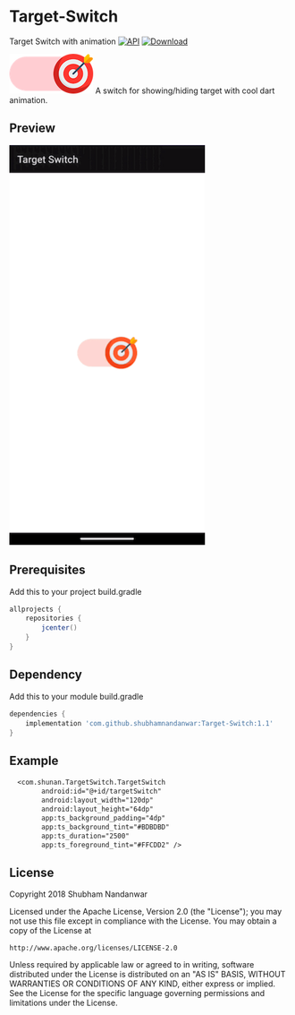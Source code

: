 # Target-Switch
Target Switch with animation
[![API](https://img.shields.io/badge/API-15%2B-brightgreen.svg?style=flat)](https://android-arsenal.com/api?level=16)
[![Download](https://img.shields.io/badge/download-1.1-brightgreen.svg?style=flat) ](https://github.com/shubhamnandanwar/Target-Switch/releases/tag/1.0)

![Preview basic functionality screenshot](https://raw.githubusercontent.com/shubhamnandanwar/Target-Switch/master/art/target_switch.png)
A switch for showing/hiding target with cool dart animation.

## Preview
![Preview basic functionality screenshot](https://raw.githubusercontent.com/shubhamnandanwar/Target-Switch/master/art/preview.gif)


## Prerequisites
Add this to your project build.gradle
``` gradle
allprojects {
    repositories {
        jcenter()
    }
}
```
## Dependency
Add this to your module build.gradle

``` gradle
dependencies {
    implementation 'com.github.shubhamnandanwar:Target-Switch:1.1'
}
```

## Example
``` 
  <com.shunan.TargetSwitch.TargetSwitch
        android:id="@+id/targetSwitch"
        android:layout_width="120dp"
        android:layout_height="64dp"
        app:ts_background_padding="4dp"
        app:ts_background_tint="#BDBDBD"
        app:ts_duration="2500"
        app:ts_foreground_tint="#FFCDD2" />
```

License
----
Copyright 2018 Shubham Nandanwar

   Licensed under the Apache License, Version 2.0 (the "License");
   you may not use this file except in compliance with the License.
   You may obtain a copy of the License at

    http://www.apache.org/licenses/LICENSE-2.0

   Unless required by applicable law or agreed to in writing, software
   distributed under the License is distributed on an "AS IS" BASIS,
   WITHOUT WARRANTIES OR CONDITIONS OF ANY KIND, either express or implied.
   See the License for the specific language governing permissions and
   limitations under the License.
